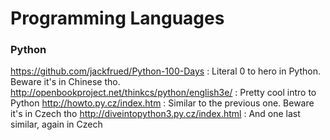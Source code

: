 Programming Languages
=====================

### Python

https://github.com/jackfrued/Python-100-Days : Literal 0 to hero in Python. Beware it's in Chinese tho.
http://openbookproject.net/thinkcs/python/english3e/ : Pretty cool intro to Python
http://howto.py.cz/index.htm : Similar to the previous one. Beware it's in Czech tho 
http://diveintopython3.py.cz/index.html : And one last similar, again in Czech